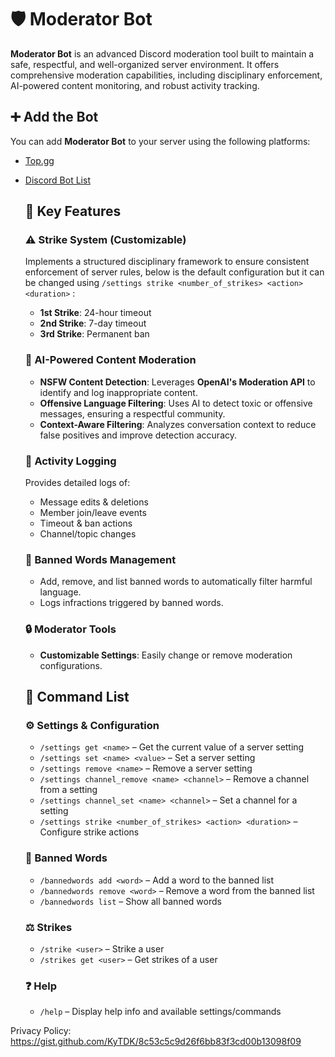 # 🛡️ Moderator Bot

  **Moderator Bot** is an advanced Discord moderation tool built to maintain a safe, respectful, and well-organized server environment. It offers comprehensive moderation capabilities, including disciplinary enforcement, AI-powered content monitoring, and robust activity tracking.

## ➕ Add the Bot

You can add **Moderator Bot** to your server using the following platforms:

- [Top.gg](https://top.gg/bot/1342035474201575424)  
- [Discord Bot List](https://discordbotlist.com/bots/moderator-bot-9179)

  ## 🔑 Key Features

  ### ⚠️ Strike System (Customizable)
  Implements a structured disciplinary framework to ensure consistent enforcement of server rules, below is the default configuration but it can be changed using  `/settings strike <number_of_strikes> <action> <duration>` :

  - **1st Strike**: 24-hour timeout  
  - **2nd Strike**: 7-day timeout  
  - **3rd Strike**: Permanent ban  

  ### 🤖 AI-Powered Content Moderation
  - **NSFW Content Detection**: Leverages **OpenAI's Moderation API** to identify and log inappropriate content.
  - **Offensive Language Filtering**: Uses AI to detect toxic or offensive messages, ensuring a respectful community.
  - **Context-Aware Filtering**: Analyzes conversation context to reduce false positives and improve detection accuracy.

  ### 📝 Activity Logging
  Provides detailed logs of:
  - Message edits & deletions  
  - Member join/leave events  
  - Timeout & ban actions  
  - Channel/topic changes

  ### 🚫 Banned Words Management
  - Add, remove, and list banned words to automatically filter harmful language.
  - Logs infractions triggered by banned words.

  ### 🔒 Moderator Tools
  - **Customizable Settings**: Easily change or remove moderation configurations.

  ## 📜 Command List

  ### ⚙️ Settings & Configuration
  - `/settings get <name>` – Get the current value of a server setting  
  - `/settings set <name> <value>` – Set a server setting  
  - `/settings remove <name>` – Remove a server setting  
  - `/settings channel_remove <name> <channel>` – Remove a channel from a setting  
  - `/settings channel_set <name> <channel>` – Set a channel for a setting  
  - `/settings strike <number_of_strikes> <action> <duration>` – Configure strike actions  

  ### 🚫 Banned Words
  - `/bannedwords add <word>` – Add a word to the banned list  
  - `/bannedwords remove <word>` – Remove a word from the banned list  
  - `/bannedwords list` – Show all banned words  

  ### ⚖️ Strikes
  - `/strike <user>` – Strike a user  
  - `/strikes get <user>` – Get strikes of a user  

  ### ❓ Help
  - `/help` – Display help info and available settings/commands
 
Privacy Policy: https://gist.github.com/KyTDK/8c53c5c9d26f6bb83f3cd00b13098f09
